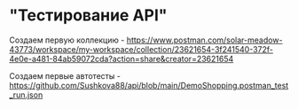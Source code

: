 # "Тестирование API"
Создаем первую коллекцию - https://www.postman.com/solar-meadow-43773/workspace/my-workspace/collection/23621654-3f241540-372f-4e0e-a481-84ab59072cda?action=share&creator=23621654

Создаем первые автотесты - https://github.com/Sushkova88/api/blob/main/DemoShopping.postman_test_run.json
